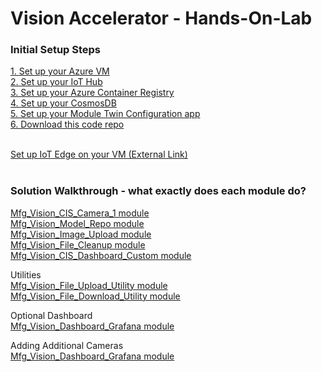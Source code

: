 # Vision Accelerator - Hands-On-Lab 

### Initial Setup Steps
[1. Set up your Azure VM](sections/setup/vm_setup.md) <br>
[2. Set up your IoT Hub](sections/setup/iothub_setup.md) <br>
[3. Set up your Azure Container Registry](sections/setup/acr_setup.md) <br>
[4. Set up your CosmosDB](sections/setup/cosmos_setup.md) <br>
[5. Set up your Module Twin Configuration app](sections/setup/configuration_tool_setup.md) <br>
[6. Download this code repo](sections/setup/code_download.md)<br><br>

[Set up IoT Edge on your VM (External Link)](https://docs.microsoft.com/en-us/azure/iot-edge/how-to-provision-single-device-linux-symmetric?view=iotedge-2020-11&tabs=azure-portal%2Cubuntu) <br><br>


### Solution Walkthrough - what exactly does each module do?

[Mfg_Vision_CIS_Camera_1 module](sections/solution/cis_module.md)<br>
[Mfg_Vision_Model_Repo module](sections/solution/model_repo.md)<br>
[Mfg_Vision_Image_Upload module](sections/solution/image_upload.md)<br>
[Mfg_Vision_File_Cleanup module](sections/solution/file_cleanup.md)<br>
[Mfg_Vision_CIS_Dashboard_Custom module](sections/solution/custom_dashboard.md)<br>

Utilities <br>
[Mfg_Vision_File_Upload_Utility module](sections/solution/upload_utility.md)<br>
[Mfg_Vision_File_Download_Utility module](sections/solution/download_utility.md)<br>

Optional Dashboard <br>
[Mfg_Vision_Dashboard_Grafana module](sections/solution/grafana_dashboard.md)<br>

Adding Additional Cameras <br>
[Mfg_Vision_Dashboard_Grafana module](sections/solution/grafana_dashboard.md)<br>

